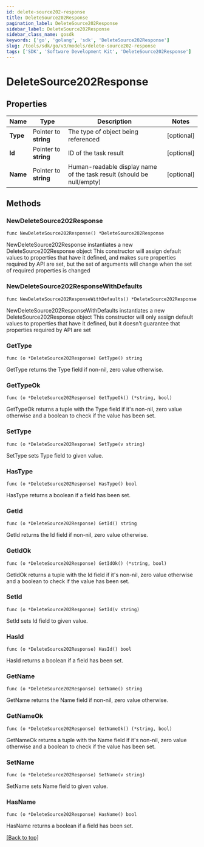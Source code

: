 ```yaml
---
id: delete-source202-response
title: DeleteSource202Response
pagination_label: DeleteSource202Response
sidebar_label: DeleteSource202Response
sidebar_class_name: gosdk
keywords: ['go', 'golang', 'sdk', 'DeleteSource202Response'] 
slug: /tools/sdk/go/v3/models/delete-source202-response
tags: ['SDK', 'Software Development Kit', 'DeleteSource202Response']
---
```


# DeleteSource202Response

## Properties

Name | Type | Description | Notes
------------ | ------------- | ------------- | -------------
**Type** | Pointer to **string** | The type of object being referenced | [optional] 
**Id** | Pointer to **string** | ID of the task result | [optional] 
**Name** | Pointer to **string** | Human-readable display name of the task result (should be null/empty) | [optional] 

## Methods

### NewDeleteSource202Response

`func NewDeleteSource202Response() *DeleteSource202Response`

NewDeleteSource202Response instantiates a new DeleteSource202Response object
This constructor will assign default values to properties that have it defined,
and makes sure properties required by API are set, but the set of arguments
will change when the set of required properties is changed

### NewDeleteSource202ResponseWithDefaults

`func NewDeleteSource202ResponseWithDefaults() *DeleteSource202Response`

NewDeleteSource202ResponseWithDefaults instantiates a new DeleteSource202Response object
This constructor will only assign default values to properties that have it defined,
but it doesn't guarantee that properties required by API are set

### GetType

`func (o *DeleteSource202Response) GetType() string`

GetType returns the Type field if non-nil, zero value otherwise.

### GetTypeOk

`func (o *DeleteSource202Response) GetTypeOk() (*string, bool)`

GetTypeOk returns a tuple with the Type field if it's non-nil, zero value otherwise
and a boolean to check if the value has been set.

### SetType

`func (o *DeleteSource202Response) SetType(v string)`

SetType sets Type field to given value.

### HasType

`func (o *DeleteSource202Response) HasType() bool`

HasType returns a boolean if a field has been set.

### GetId

`func (o *DeleteSource202Response) GetId() string`

GetId returns the Id field if non-nil, zero value otherwise.

### GetIdOk

`func (o *DeleteSource202Response) GetIdOk() (*string, bool)`

GetIdOk returns a tuple with the Id field if it's non-nil, zero value otherwise
and a boolean to check if the value has been set.

### SetId

`func (o *DeleteSource202Response) SetId(v string)`

SetId sets Id field to given value.

### HasId

`func (o *DeleteSource202Response) HasId() bool`

HasId returns a boolean if a field has been set.

### GetName

`func (o *DeleteSource202Response) GetName() string`

GetName returns the Name field if non-nil, zero value otherwise.

### GetNameOk

`func (o *DeleteSource202Response) GetNameOk() (*string, bool)`

GetNameOk returns a tuple with the Name field if it's non-nil, zero value otherwise
and a boolean to check if the value has been set.

### SetName

`func (o *DeleteSource202Response) SetName(v string)`

SetName sets Name field to given value.

### HasName

`func (o *DeleteSource202Response) HasName() bool`

HasName returns a boolean if a field has been set.


[[Back to top]](#) 


